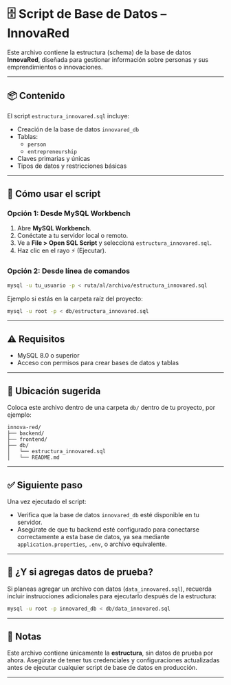 # 🗄️ Script de Base de Datos – InnovaRed

Este archivo contiene la estructura (schema) de la base de datos **InnovaRed**, diseñada para gestionar información sobre personas y sus emprendimientos o innovaciones.

---

## 📦 Contenido

El script `estructura_innovared.sql` incluye:

- Creación de la base de datos `innovared_db`
- Tablas:
  - `person`
  - `entrepreneurship`
- Claves primarias y únicas
- Tipos de datos y restricciones básicas

---

## 🚀 Cómo usar el script

### Opción 1: Desde MySQL Workbench

1. Abre **MySQL Workbench**.
2. Conéctate a tu servidor local o remoto.
3. Ve a **File > Open SQL Script** y selecciona `estructura_innovared.sql`.
4. Haz clic en el rayo ⚡ (Ejecutar).

### Opción 2: Desde línea de comandos

```bash
mysql -u tu_usuario -p < ruta/al/archivo/estructura_innovared.sql
```

Ejemplo si estás en la carpeta raíz del proyecto:

```bash
mysql -u root -p < db/estructura_innovared.sql
```

---

## ⚠️ Requisitos

- MySQL 8.0 o superior
- Acceso con permisos para crear bases de datos y tablas

---

## 📁 Ubicación sugerida

Coloca este archivo dentro de una carpeta `db/` dentro de tu proyecto, por ejemplo:

```
innova-red/
├── backend/
├── frontend/
├── db/
│   └── estructura_innovared.sql
│   └── README.md
```

---

## ✅ Siguiente paso

Una vez ejecutado el script:

- Verifica que la base de datos `innovared_db` esté disponible en tu servidor.
- Asegúrate de que tu backend esté configurado para conectarse correctamente a esta base de datos, ya sea mediante `application.properties`, `.env`, o archivo equivalente.

---

## 📝 ¿Y si agregas datos de prueba?

Si planeas agregar un archivo con datos (`data_innovared.sql`), recuerda incluir instrucciones adicionales para ejecutarlo después de la estructura:

```bash
mysql -u root -p innovared_db < db/data_innovared.sql
```

---

## 📌 Notas

Este archivo contiene únicamente la **estructura**, sin datos de prueba por ahora. Asegúrate de tener tus credenciales y configuraciones actualizadas antes de ejecutar cualquier script de base de datos en producción.

---